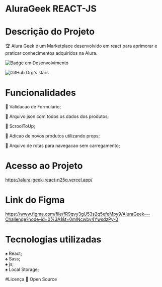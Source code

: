 # AluraGeek REACT-JS

# Descrição do Projeto
:trophy: Alura Geek é um Marketplace desenvolvido em react para aprimorar e praticar conhecimentos adquiridos na Alura. 

![Badge em Desenvolvimento](http://img.shields.io/static/v1?label=STATUS&message=EM%20DESENVOLVIMENTO&color=GREEN&style=for-the-badge)

![GitHub Org's stars](https://img.shields.io/github/stars/camilafernanda?style=social)

# Funcionalidades
:rocket: Validacao de Formulario;

:rocket: Arquivo json com todos os dados dos produtos;

:rocket: ScroolToUp;

:rocket: Adicao de novos produtos utilizando props;

:rocket: Arquivo de rotas para navegacao sem carregamento;

# Acesso ao Projeto
https://alura-geek-react-n25q.vercel.app/

# Link do Figma
https://www.figma.com/file/fR9qvy3gU53s2q5efeMpy9/AluraGeek---Challenge?node-id=0%3A1&t=0mlNcwby4YwsdzPy-0

# Tecnologias utilizadas

:spades: React;<br>
:spades: Sass;<br>
:spades: js;<br>
:spades: Local Storage;<br>

#Licença
:file_folder: Open Source
